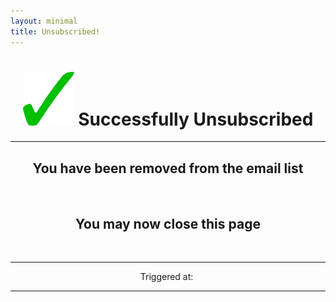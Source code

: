 ```yaml
---
layout: minimal
title: Unsubscribed!
---
```

<h1 style="text-align: center;"><img style="font-size: 14px;" src="https://github.com/b-kennedy0/b-kennedy0.github.io/blob/master/assets/img/greentick.png?raw=true" alt="" width="82" height="86" /> Successfully Unsubscribed</h1>
<hr />
<h2 style="text-align: center;">You have been removed from the email list</h2>
<p style="text-align: center;">&nbsp;</p>
<h2 style="text-align: center;"><strong>You may now close this page</strong></h2>
<p>&nbsp;</p>
<hr />
<p style="text-align: center;">Triggered at:&nbsp;<span id="datetime"></span></p>
<script>
var dt = new Date();
document.getElementById("datetime").innerHTML = dt.toLocaleTimeString();
</script>

---
